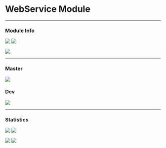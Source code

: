 # WebService Module
___
### Module Info
![](https://img.shields.io/badge/Java%20JDK-17-orange?style=for-the-badge)
![](https://img.shields.io/badge/Build%20&%20Deployment-Maven-purple?style=for-the-badge)

![](https://img.shields.io/badge/Package-org.acmseproject.WebService-green?style=for-the-badge)
___
### Master
![](https://img.shields.io/github/last-commit/Kushurando/Software-Engineering-Walk-with-me?style=for-the-badge)
### Dev
![](https://img.shields.io/github/last-commit/Kushurando/Software-Engineering-Walk-with-me/dev?style=for-the-badge)
___
### Statistics
![](https://img.shields.io/tokei/lines/github/Kushurando/Software-Engineering-Walk-with-me?style=for-the-badge)
![](https://img.shields.io/github/repo-size/Kushurando/Software-Engineering-Walk-with-me?style=for-the-badge)

![](https://img.shields.io/github/issues-raw/Kushurando/Software-Engineering-Walk-with-me?style=for-the-badge)
![](https://img.shields.io/github/issues-pr-raw/Kushurando/Software-Engineering-Walk-with-me?style=for-the-badge)